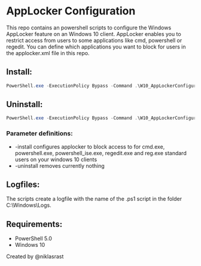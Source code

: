 # AppLocker Configuration

This repo contains an powershell scripts to configure the Windows AppLocker feature on an Windows 10 client. AppLocker enables you to restrict access from users to some applications like cmd, powershell or regedit. You can define which applications you want to block for users in the applocker.xml file in this repo.

## Install:
```powershell
PowerShell.exe -ExecutionPolicy Bypass -Command .\W10_AppLockerConfigurator.ps1 -install
```

## Uninstall:
```powershell
PowerShell.exe -ExecutionPolicy Bypass -Command .\W10_AppLockerConfigurator.ps1 -uninstall
```

### Parameter definitions:
- -install configures applocker to block access to for cmd.exe, powershell.exe, powershell_ise.exe, regedit.exe and reg.exe standard users on your windows 10 clients
- -uninstall removes currently nothing
 
## Logfiles:
The scripts create a logfile with the name of the .ps1 script in the folder C:\Windows\Logs.

## Requirements:
- PowerShell 5.0
- Windows 10

Created by @niklasrast 